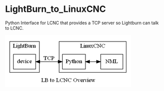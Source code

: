 # LightBurn_to_LinuxCNC
Python Interface for LCNC that provides a TCP server so Lightburn can talk to LCNC.


![Image of overview diagram.](./assets/Overview.png)
